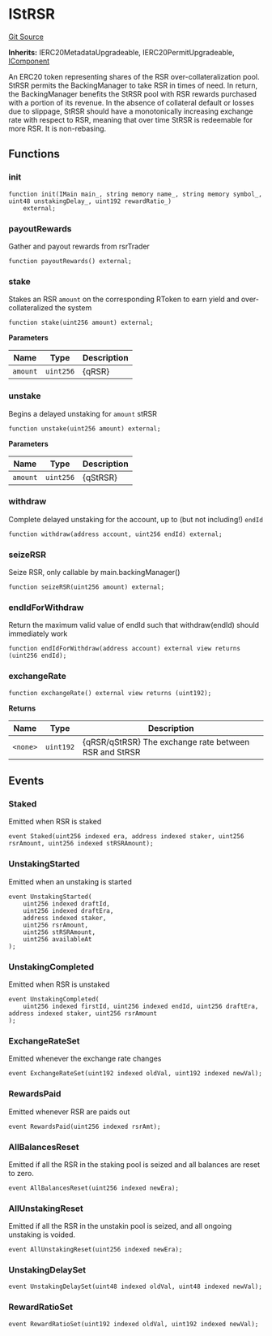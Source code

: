 # IStRSR
[Git Source](https://github.com/larrythecucumber321/protocol/blob/0e60393685a4ae7994ac986273cdfa4cf9c069ed/contracts/interfaces/IStRSR.sol)

**Inherits:**
IERC20MetadataUpgradeable, IERC20PermitUpgradeable, [IComponent](/tools/docgen/src/contracts/interfaces/IComponent.sol/interface.IComponent.md)

An ERC20 token representing shares of the RSR over-collateralization pool.
StRSR permits the BackingManager to take RSR in times of need. In return, the BackingManager
benefits the StRSR pool with RSR rewards purchased with a portion of its revenue.
In the absence of collateral default or losses due to slippage, StRSR should have a
monotonically increasing exchange rate with respect to RSR, meaning that over time
StRSR is redeemable for more RSR. It is non-rebasing.


## Functions
### init


```solidity
function init(IMain main_, string memory name_, string memory symbol_, uint48 unstakingDelay_, uint192 rewardRatio_)
    external;
```

### payoutRewards

Gather and payout rewards from rsrTrader


```solidity
function payoutRewards() external;
```

### stake

Stakes an RSR `amount` on the corresponding RToken to earn yield and over-collateralized
the system


```solidity
function stake(uint256 amount) external;
```
**Parameters**

|Name|Type|Description|
|----|----|-----------|
|`amount`|`uint256`|{qRSR}|


### unstake

Begins a delayed unstaking for `amount` stRSR


```solidity
function unstake(uint256 amount) external;
```
**Parameters**

|Name|Type|Description|
|----|----|-----------|
|`amount`|`uint256`|{qStRSR}|


### withdraw

Complete delayed unstaking for the account, up to (but not including!) `endId`


```solidity
function withdraw(address account, uint256 endId) external;
```

### seizeRSR

Seize RSR, only callable by main.backingManager()


```solidity
function seizeRSR(uint256 amount) external;
```

### endIdForWithdraw

Return the maximum valid value of endId such that withdraw(endId) should immediately work


```solidity
function endIdForWithdraw(address account) external view returns (uint256 endId);
```

### exchangeRate


```solidity
function exchangeRate() external view returns (uint192);
```
**Returns**

|Name|Type|Description|
|----|----|-----------|
|`<none>`|`uint192`|{qRSR/qStRSR} The exchange rate between RSR and StRSR|


## Events
### Staked
Emitted when RSR is staked


```solidity
event Staked(uint256 indexed era, address indexed staker, uint256 rsrAmount, uint256 indexed stRSRAmount);
```

### UnstakingStarted
Emitted when an unstaking is started


```solidity
event UnstakingStarted(
    uint256 indexed draftId,
    uint256 indexed draftEra,
    address indexed staker,
    uint256 rsrAmount,
    uint256 stRSRAmount,
    uint256 availableAt
);
```

### UnstakingCompleted
Emitted when RSR is unstaked


```solidity
event UnstakingCompleted(
    uint256 indexed firstId, uint256 indexed endId, uint256 draftEra, address indexed staker, uint256 rsrAmount
);
```

### ExchangeRateSet
Emitted whenever the exchange rate changes


```solidity
event ExchangeRateSet(uint192 indexed oldVal, uint192 indexed newVal);
```

### RewardsPaid
Emitted whenever RSR are paids out


```solidity
event RewardsPaid(uint256 indexed rsrAmt);
```

### AllBalancesReset
Emitted if all the RSR in the staking pool is seized and all balances are reset to zero.


```solidity
event AllBalancesReset(uint256 indexed newEra);
```

### AllUnstakingReset
Emitted if all the RSR in the unstakin pool is seized, and all ongoing unstaking is voided.


```solidity
event AllUnstakingReset(uint256 indexed newEra);
```

### UnstakingDelaySet

```solidity
event UnstakingDelaySet(uint48 indexed oldVal, uint48 indexed newVal);
```

### RewardRatioSet

```solidity
event RewardRatioSet(uint192 indexed oldVal, uint192 indexed newVal);
```

